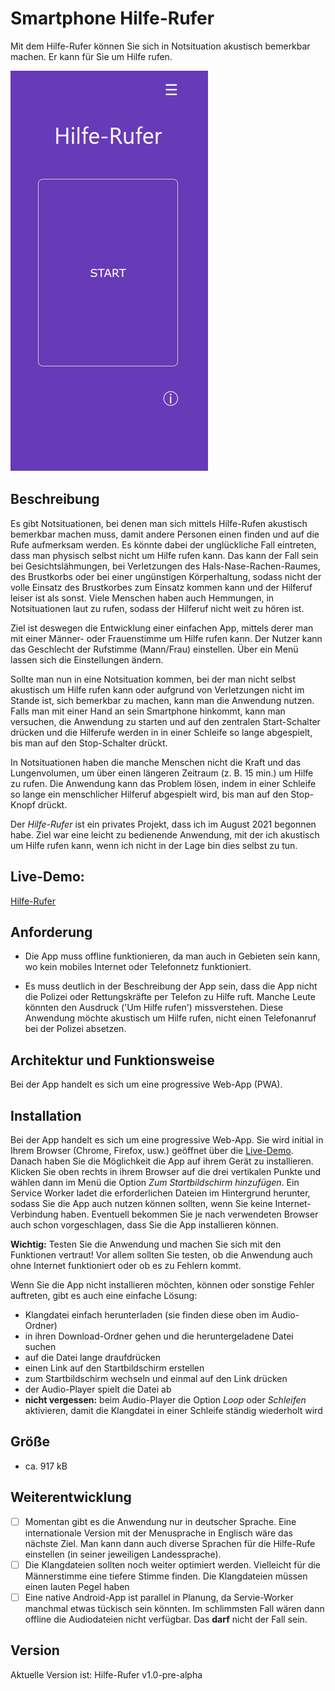 # Smartphone Hilfe-Rufer
Mit dem Hilfe-Rufer können Sie sich in Notsituation akustisch bemerkbar machen. Er kann für Sie um Hilfe rufen.


![Demo-Seite](./hilfe-rufer-demo.png)

## Beschreibung

Es gibt Notsituationen, bei denen man sich
mittels Hilfe-Rufen akustisch bemerkbar machen muss, damit
andere Personen einen finden und auf die Rufe
aufmerksam werden. Es könnte dabei der unglückliche Fall eintreten,
dass man physisch selbst nicht um Hilfe rufen kann. Das
kann der Fall sein bei Gesichtslähmungen, bei Verletzungen des
Hals-Nase-Rachen-Raumes, des Brustkorbs oder bei einer ungünstigen
Körperhaltung, sodass nicht der volle Einsatz
des Brustkorbes zum Einsatz kommen kann und der Hilferuf
leiser ist als sonst. Viele Menschen haben auch
Hemmungen, in Notsituationen laut zu rufen, sodass
der Hilferuf nicht weit zu hören ist.

Ziel ist deswegen die Entwicklung einer einfachen App, mittels derer
man mit einer Männer- oder Frauenstimme um Hilfe rufen kann. Der Nutzer kann das Geschlecht der Rufstimme (Mann/Frau) einstellen. Über ein Menü lassen sich die Einstellungen ändern.

Sollte man nun in eine Notsituation kommen, bei der man nicht selbst akustisch um Hilfe rufen kann oder aufgrund von Verletzungen nicht im Stande ist, sich bemerkbar zu machen, kann man die Anwendung nutzen. Falls man mit einer Hand an sein Smartphone hinkommt, kann man versuchen, die Anwendung zu starten und auf den zentralen Start-Schalter drücken und die Hilferufe werden in
in einer Schleife so lange abgespielt, bis man auf den Stop-Schalter drückt.

In Notsituationen haben die manche Menschen nicht die Kraft und das Lungenvolumen, um über einen längeren Zeitraum (z. B. 15 min.) um Hilfe zu rufen. Die Anwendung kann das Problem lösen, indem in einer Schleife so lange ein menschlicher Hilferuf abgespielt wird, bis man auf den Stop-Knopf drückt.

Der *Hilfe-Rufer* ist ein privates Projekt, dass ich im August 2021 begonnen habe. Ziel war eine leicht zu bedienende Anwendung, mit der ich akustisch um Hilfe rufen kann, wenn ich nicht in der Lage bin dies selbst zu tun.

## Live-Demo:
[Hilfe-Rufer](https://moritzott.github.io/hilfe-rufer/)

## Anforderung
* Die App muss offline funktionieren, da man auch in Gebieten sein kann, wo kein mobiles Internet oder Telefonnetz funktioniert.

* Es muss deutlich in der Beschreibung der App sein, dass die App nicht die Polizei oder Rettungskräfte per Telefon zu Hilfe ruft. Manche Leute könnten den Ausdruck ('Um Hilfe rufen') missverstehen. Diese Anwendung möchte akustisch um Hilfe rufen, nicht einen Telefonanruf bei der Polizei absetzen.

## Architektur und Funktionsweise
Bei der App handelt es sich um eine progressive Web-App (PWA).

## Installation

Bei der App handelt es sich um eine progressive Web-App. Sie wird initial in Ihrem Browser (Chrome, Firefox, usw.) geöffnet über die [Live-Demo](https://moritzott.github.io/hilfe-rufer/). Danach haben Sie die Möglichkeit die App auf ihrem Gerät zu installieren. Klicken Sie oben rechts in ihrem Browser auf die drei vertikalen Punkte und wählen dann im Menü die Option *Zum Startbildschirm hinzufügen*. Ein Service Worker ladet die erforderlichen Dateien im Hintergrund herunter, sodass Sie die App auch nutzen können sollten, wenn Sie keine Internet-Verbindung haben. Eventuell bekommen Sie je nach verwendeten Browser auch schon vorgeschlagen, dass Sie die App installieren können.

**Wichtig:** Testen Sie die Anwendung und machen Sie sich mit den Funktionen vertraut! Vor allem sollten Sie testen, ob die Anwendung auch ohne Internet funktioniert oder ob es zu  Fehlern kommt.

Wenn Sie die App nicht installieren möchten, können oder sonstige Fehler auftreten, gibt es auch eine einfache Lösung:

* Klangdatei einfach herunterladen (sie finden diese oben im Audio-Ordner)
* in ihren Download-Ordner gehen und die heruntergeladene Datei suchen
* auf die Datei lange draufdrücken
* einen Link auf den Startbildschirm erstellen
* zum Startbildschirm wechseln und einmal auf den Link drücken
* der Audio-Player spielt die Datei ab
* **nicht vergessen:** beim Audio-Player die Option *Loop* oder *Schleifen* aktivieren, damit die Klangdatei in einer Schleife ständig wiederholt wird

## Größe
- ca. 917 kB

## Weiterentwicklung
* [ ] Momentan gibt es die Anwendung nur in deutscher Sprache. Eine internationale Version mit der Menusprache in Englisch wäre das nächste Ziel. Man kann dann auch diverse Sprachen für die Hilfe-Rufe einstellen (in seiner jeweiligen Landessprache).
* [ ] Die Klangdateien sollten noch weiter optimiert werden. Vielleicht für die Männerstimme eine tiefere Stimme finden. Die Klangdateien müssen einen lauten Pegel haben 
* [ ] Eine native Android-App ist parallel in Planung, da Servie-Worker manchmal etwas tückisch sein könnten. Im schlimmsten Fall wären dann offline die Audiodateien nicht verfügbar. Das **darf** nicht der Fall sein.

## Version
Aktuelle Version ist:
Hilfe-Rufer v1.0-pre-alpha
